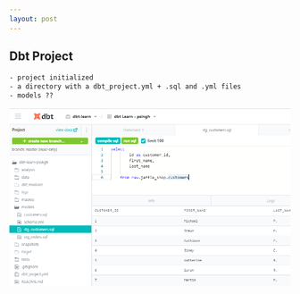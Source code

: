 ```yaml
---
layout: post
---
```

## Dbt Project
    - project initialized
    - a directory with a dbt_project.yml + .sql and .yml files
    - models ??  

    
![Picture example](images/dbt_project.PNG)



